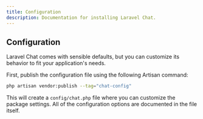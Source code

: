 ```yaml
---
title: Configuration
description: Documentation for installing Laravel Chat.
---
```


## Configuration

Laravel Chat comes with sensible defaults, but you can customize its behavior to fit your application's needs.

First, publish the configuration file using the following Artisan command:
```bash
php artisan vendor:publish --tag="chat-config"
```

This will create a `config/chat.php` file where you can customize the package settings. All of the configuration options are documented in the file itself.